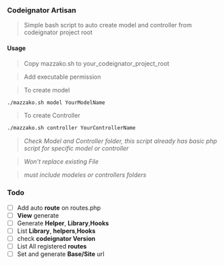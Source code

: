 ### Codeignator Artisan
> Simple bash script to auto create model and controller from codeignator project root
#### Usage
> Copy mazzako.sh to your_codeignator_project_root

> Add executable permission

> To create model
```bash
./mazzako.sh model YourModelName
```
> To create Controller
```bash
./mazzako.sh controller YourControllerName
```
>_Check Model and Controller folder, this script already has basic php script for specific model or controller_

>_Won't replace existing File_

>_must include modeles or controllers folders_

### Todo

- [ ] Add auto **route** on routes.php
- [ ] **View** generate
- [ ] Generate **Helper**, **Library**,**Hooks**
- [ ] List **Library**, **helpers**,**Hooks**
- [ ] check **codeignator Version**
- [ ] List All registered **routes**
- [ ] Set and generate **Base/Site** url
